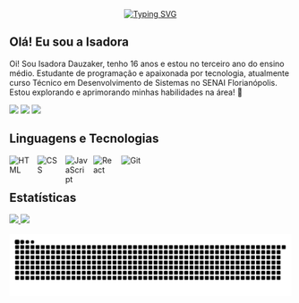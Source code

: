 <div align="center">
  <a href="https://git.io/typing-svg">
    <img src="https://readme-typing-svg.demolab.com?font=Fira+Code&weight=500&size=22&pause=1000&color=FF00F6&center=true&vCenter=true&random=false&width=524&lines=%E2%8A%B9+Welcome+to+my+profile!+%CB%99%E1%B5%95%CB%99+%E2%8A%B9+" alt="Typing SVG">
  </a>
</div>

## Olá! Eu sou a Isadora

Oi! Sou Isadora Dauzaker, tenho 16 anos e estou no terceiro ano do ensino médio. Estudante de programação e apaixonada por tecnologia, atualmente curso Técnico em Desenvolvimento de Sistemas no SENAI Florianópolis. Estou explorando e aprimorando minhas habilidades na área! 🚀
<div>
  <a href="https://instagram.com/isavdauzaker" target="_blank"><img src="https://img.shields.io/badge/-Instagram-%23E4405F?style=for-the-badge&logo=instagram&logoColor=white" target="_blank"></a>
  <a href="" target="_blank"><img src="https://img.shields.io/badge/-LinkedIn-%230077B5?style=for-the-badge&logo=linkedin&logoColor=white" target="_blank"></a> 
   <a href = "mailto:isadoravictor7@gmail.com"><img src="https://img.shields.io/badge/-Gmail-%23333?style=for-the-badge&logo=gmail&logoColor=white" target="_blank"></a>
</div>

## Linguagens e Tecnologias
<img 
    align="left" 
    alt="HTML"
    title="HTML" 
    width="40px" 
    style="padding-right: 10px;" 
    src="https://cdn.jsdelivr.net/gh/devicons/devicon@latest/icons/html5/html5-original.svg" 
/>
<img 
    align="left" 
    alt="CSS" 
    title="CSS"
    width="40px" 
    style="padding-right: 10px;" 
    src="https://cdn.jsdelivr.net/gh/devicons/devicon@latest/icons/css3/css3-original.svg" 
/>
<img 
    align="left" 
    alt="JavaScript" 
    title="JavaScript"
    width="40px" 
    style="padding-right: 10px;" 
    src="https://cdn.jsdelivr.net/gh/devicons/devicon@latest/icons/javascript/javascript-original.svg" 
/>
<img 
    align="left" 
    alt="React"
    title="React" 
    width="40px" 
    style="padding-right: 10px;" 
    src="https://cdn.jsdelivr.net/gh/devicons/devicon@latest/icons/react/react-original.svg" 
/>
<img 
    align="left" 
    alt="Git" 
    title="Git"
    width="40px" 
    style="padding-right: 10px;" 
    src="https://cdn.jsdelivr.net/gh/devicons/devicon@latest/icons/git/git-original.svg" 
/>
<br/>
<br/>

## Estatísticas
<div align="left" >
    <a href="https://github.com/isadauzaker">
  <img height="165em" src="https://github-readme-stats.vercel.app/api?username=isadauzaker&show_icons=true&theme=tokyonight&include_all_commits=true&count_private=true" />
  <img height="165em" src="https://github-readme-stats.vercel.app/api/top-langs/?username=isadauzaker&layout=compact&langs_count=7&theme=tokyonight"/>
</div>
      <br/>

<picture align="center">
  <source media="(prefers-color-scheme: dark)" srcset="https://raw.githubusercontent.com/isadauzaker/isadauzaker/output/github-contribution-grid-snake-dark.svg">
  <source media="(prefers-color-scheme: light)" srcset="https://raw.githubusercontent.com/isadauzaker/isadauzaker/output/github-contribution-grid-snake-dark.svg">
  <img align="center" alt="github contribution grid snake animation" src="https://raw.githubusercontent.com/isadauzaker/isadauzaker/output/github-contribution-grid-snake.svg">
</picture>
